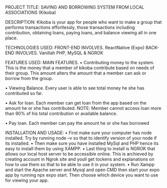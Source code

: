 PROJECT TITLE:
SAVING AND BORROWING SYSTEM FROM LOCAL ASSOCIATIONS (Kikoba)

DESCRIPTION:
Kikoba is your app for people who want to make a group that performs transactions effortlessly, those transactions including contribution, obtaining loans, paying loans, and balance viewing all in one place.

TECHNOLOGIES USED:
FRONT-END INVOLVES.
ReactNative (Expo)
BACK-END INVOLVES.
Vanillah PHP, MySQL & NGROK

FEATURES USED:
MAIN FEATURES.
•	Contributing money to the system.
This is the money that a member of kikoba contribute based on needs of their group.
This amount alters the amount that a member can ask or borrow from the group.

•	Viewing Balance.
Every user is able to see total money he she has contributed so far.

•	Ask for loan.
Each member can get loan from the app based on the amount he or she has contributed. NOTE: Member cannot access loan more than 90% of his total contribution or available balance.

•	Pay loan.
Each member can pay the amount he or she has borrowed


INSTALLATION AND USAGE:
•	First make sure your computer has node installed. Try by running node –v so that to identify version of your node if its installed.
•	Then make sure you have installed MySql and PHP hence its easy to install them by using XAMPP.
•	Last thing to install is NGROK that allows our local host server to be accessible online. This is archieved by creating account in Ngrok site and youll get tockens and explanations on how to use them so that to be able to use it in your system.
•	Run Xampp and start the Apache server and Mysql and open CMD then start your expo app by running npx expo start. Then choose which device you want to use for viewing your app.
